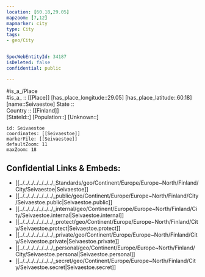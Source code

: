```yaml
---
location: [60.18,29.05] 
mapzoom: [7,12] 
mapmarker: city 
type: City
tags:
- geo/City


SpocWebEntityId: 34187
isDeleted: false
confidential: public

---
```

#is_a_/Place  
#is_a_ :: [[Place]] 
[has_place_longitude::29.05] 
[has_place_latitude::60.18] 
[name::Seivaestoe] 
State ::  
Country :: [[Finland]]  
[StateId::] 
[Population::] 
[Unknown::] 


```leaflet
id: Seivaestoe
coordinates: [[Seivaestoe]] 
markerFile: [[Seivaestoe]] 
defaultZoom: 11 
maxZoom: 18
```


## Confidential Links & Embeds: 
- [[../../../../../../../_Standards/geo/Continent/Europe/Europe~North/Finland/City/Seivaestoe|Seivaestoe]] 
- [[../../../../../../../_public/geo/Continent/Europe/Europe~North/Finland/City/Seivaestoe.public|Seivaestoe.public]] 
- [[../../../../../../../_internal/geo/Continent/Europe/Europe~North/Finland/City/Seivaestoe.internal|Seivaestoe.internal]] 
- [[../../../../../../../_protect/geo/Continent/Europe/Europe~North/Finland/City/Seivaestoe.protect|Seivaestoe.protect]] 
- [[../../../../../../../_private/geo/Continent/Europe/Europe~North/Finland/City/Seivaestoe.private|Seivaestoe.private]] 
- [[../../../../../../../_personal/geo/Continent/Europe/Europe~North/Finland/City/Seivaestoe.personal|Seivaestoe.personal]] 
- [[../../../../../../../_secret/geo/Continent/Europe/Europe~North/Finland/City/Seivaestoe.secret|Seivaestoe.secret]] 
